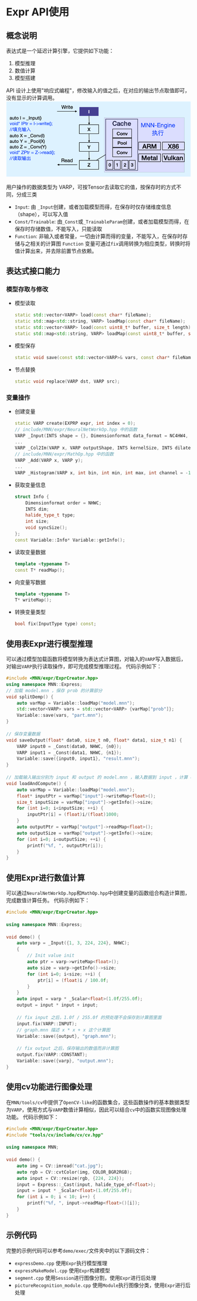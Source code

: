 # Expr API使用
## 概念说明
表达式是一个延迟计算引擎，它提供如下功能：
1. 模型推理
2. 数值计算
3. 模型搭建

API 设计上使用"响应式编程"，修改输入的值之后，在对应的输出节点取值即可，没有显示的计算调用。
![expr.png](../_static/images/inference/expr.png)

用户操作的数据类型为 VARP，可按Tensor去读取它的值，按保存时的方式不同，分成三类
- `Input`: 由 `_Input`创建，或者加载模型而得，在保存时仅存储维度信息（shape），可以写入值
- `Const/Trainable`: 由`_Const`或`_TrainableParam`创建，或者加载模型而得，在保存时存储数值，不能写入，只能读取
- `Function`: 非输入或者常量，一切由计算而得的变量，不能写入，在保存时存储与之相关的计算图 `Function` 变量可通过`fix`调用转换为相应类型，转换时将值计算出来，并去除前置节点依赖。

## 表达式接口能力
### 模型存取与修改
- 模型读取
  ```cpp
  static std::vector<VARP> load(const char* fileName);
  static std::map<std::string, VARP> loadMap(const char* fileName);
  static std::vector<VARP> load(const uint8_t* buffer, size_t length);
  static std::map<std::string, VARP> loadMap(const uint8_t* buffer, size_t length);
  ```
- 模型保存
  ```cpp
  static void save(const std::vector<VARP>& vars, const char* fileName);
  ```
- 节点替换
  ```cpp
  static void replace(VARP dst, VARP src);
  ```
### 变量操作
- 创建变量
  ```cpp
  static VARP create(EXPRP expr, int index = 0);
  // include/MNN/expr/NeuralNetWorkOp.hpp 中的函数
  VARP _Input(INTS shape = {}, Dimensionformat data_format = NC4HW4, halide_type_t dtype = halide_type_of<float>()) ;
  ...
  VARP _Col2Im(VARP x, VARP outputShape, INTS kernelSize, INTS dilate, INTS pads, INTS stride);
  // include/MNN/expr/MathOp.hpp 中的函数
  VARP _Add(VARP x, VARP y);
  ...
  VARP _Histogram(VARP x, int bin, int min, int max, int channel = -1);
  ```
- 获取变量信息
  ```cpp
  struct Info {
      Dimensionformat order = NHWC;
      INTS dim;
      halide_type_t type;
      int size;
      void syncSize();
  };
  const Variable::Info* Variable::getInfo();
  ```
- 读取变量数据
  ```cpp
  template <typename T>
  const T* readMap();
  ```
- 向变量写数据
  ```cpp
  template <typename T>
  T* writeMap();
  ```
- 转换变量类型
  ```cpp
  bool fix(InputType type) const;
  ```

## 使用表Expr进行模型推理
可以通过模型加载函数将模型转换为表达式计算图，对输入的`VARP`写入数据后，对输出`VARP`执行读取操作，即可完成模型推理过程。
代码示例如下：
```cpp
#include <MNN/expr/ExprCreator.hpp>
using namespace MNN::Express;
// 加载 model.mnn ，保存 prob 的计算部分
void splitDemp() {
    auto varMap = Variable::loadMap("model.mnn");
    std::vector<VARP> vars = std::vector<VARP> {varMap["prob"]};
    Variable::save(vars, "part.mnn");
}

// 保存变量数据
void saveOutput(float* data0, size_t n0, float* data1, size_t n1) {
    VARP input0 = _Const(data0, NHWC, {n0});
    VARP input1 = _Const(data1, NHWC, {n1});
    Variable::save({input0, input1}, "result.mnn");
}

// 加载输入输出分别为 input 和 output 的 model.mnn ，输入数据到 input ，计算 output
void loadAndCompute() {
    auto varMap = Variable::loadMap("model.mnn");
    float* inputPtr = varMap["input"]->writeMap<float>();
    size_t inputSize = varMap["input"]->getInfo()->size;
    for (int i=0; i<inputSize; ++i) {
        inputPtr[i] = (float)i/(float)1000;
    }
    auto outputPtr = varMap["output"]->readMap<float>();
    auto outputSize = varMap["output"]->getInfo()->size;
    for (int i=0; i<outputSize; ++i) {
        printf("%f, ", outputPtr[i]);
    }
}
```

## 使用Expr进行数值计算
可以通过`NeuralNetWorkOp.hpp`和`MathOp.hpp`中创建变量的函数组合构造计算图，完成数值计算任务。
代码示例如下：
```cpp
#include <MNN/expr/ExprCreator.hpp>

using namespace MNN::Express;

void demo() {
    auto varp = _Input({1, 3, 224, 224}, NHWC);
    {
        // Init value init
        auto ptr = varp->writeMap<float>();
        auto size = varp->getInfo()->size;
        for (int i=0; i<size; ++i) {
            ptr[i] = (float)i / 100.0f;
        }
    }
    auto input = varp * _Scalar<float>(1.0f/255.0f);
    output = input * input + input;
    
    // fix input 之后，1.0f / 255.0f 的预处理不会保存到计算图里面
    input.fix(VARP::INPUT);
    // graph.mnn 描述 x * x + x 这个计算图
    Variable::save({output}, "graph.mnn");
    
    // fix output 之后，保存输出的数值而非计算图
    output.fix(VARP::CONSTANT);
    Variable::save({varp}, "output.mnn");
}
```

## 使用cv功能进行图像处理
在`MNN/tools/cv`中提供了`OpenCV-like`的函数集合，这些函数操作的基本数据类型为`VARP`，使用方式与`VARP`数值计算相似，因此可以结合`cv`中的函数实现图像处理功能。
代码示例如下：
```cpp
#include <MNN/expr/ExprCreator.hpp>
#include "tools/cv/include/cv/cv.hpp"

using namespace MNN;

void demo() {
    auto img = CV::imread("cat.jpg");
    auto rgb = CV::cvtColor(img, COLOR_BGR2RGB);
    auto input = CV::resize(rgb, {224, 224});
    input = Express::_Cast(input, halide_type_of<float>);
    input = input * _Scalar<float>(1.0f/255.0f);
    for (int i = 0; i < 10; i++) {
        printf("%f, ", input->readMap<float>()[i]);
    }
}
```

## 示例代码
完整的示例代码可以参考`demo/exec/`文件夹中的以下源码文件：
- `expressDemo.cpp` 使用`Expr`执行模型推理
- `expressMakeModel.cpp` 使用`Expr`构建模型
- `segment.cpp` 使用`Session`进行图像分割，使用`Expr`进行后处理
- `pictureRecognition_module.cpp` 使用`Module`执行图像分类，使用`Expr`进行后处理